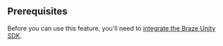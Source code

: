## Prerequisites

Before you can use this feature, you'll need to [integrate the Braze Unity SDK]({{site.baseurl}}/developer_guide/sdk_integration/?sdktab=unity/).